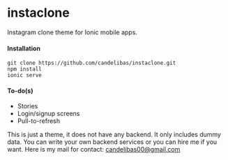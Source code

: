 # instaclone
Instagram clone theme for Ionic mobile apps.


#### Installation
```
git clone https://github.com/candelibas/instaclone.git
npm install
ionic serve
```

#### To-do(s)
* Stories
* Login/signup screens
* Pull-to-refresh

This is just a theme, it does not have any backend. It only includes dummy data. You can write your own backend services or you can hire me if you want. Here is my mail for contact: candelibas00@gmail.com
